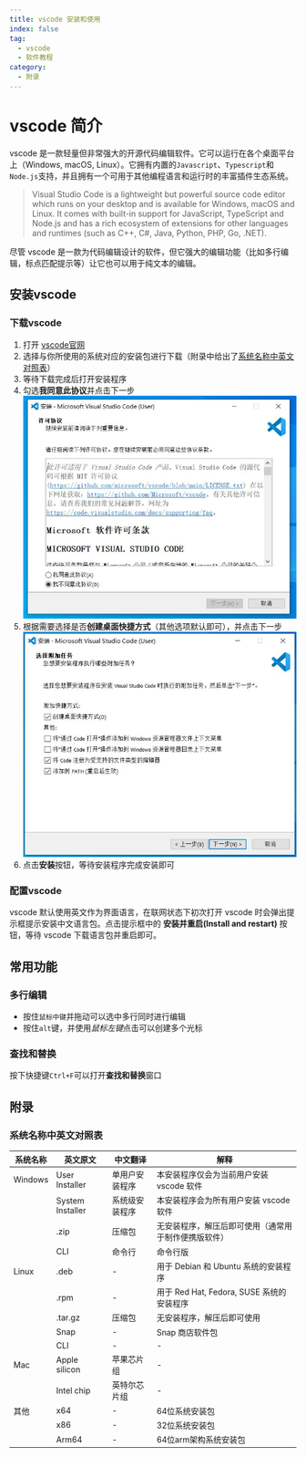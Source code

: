 ```yaml
---
title: vscode 安装和使用
index: false
tag:
  - vscode
  - 软件教程
category:
  - 附录
---
```


# vscode 简介
vscode 是一款轻量但非常强大的开源代码编辑软件。它可以运行在各个桌面平台上（Windows, macOS, Linux）。它拥有内置的`Javascript`、`Typescript`和`Node.js`支持，并且拥有一个可用于其他编程语言和运行时的丰富插件生态系统。

> Visual Studio Code is a lightweight but powerful source code editor which runs on your desktop and is available for Windows, macOS and Linux. It comes with built-in support for JavaScript, TypeScript and Node.js and has a rich ecosystem of extensions for other languages and runtimes (such as C++, C#, Java, Python, PHP, Go, .NET). 

尽管 vscode 是一款为代码编辑设计的软件，但它强大的编辑功能（比如多行编辑，标点匹配提示等）让它也可以用于纯文本的编辑。

##  安装vscode

### 下载vscode
1. 打开 [vscode官网](https://code.visualstudio.com/#alt-downloads)
2. 选择与你所使用的系统对应的安装包进行下载（附录中给出了[系统名称中英文对照表](###系统名称中英文对照表)）
3. 等待下载完成后打开安装程序
4. 勾选**我同意此协议**并点击下一步![](../assets/image/vscode-1700323360883.jpeg)
5. 根据需要选择是否**创建桌面快捷方式**（其他选项默认即可），并点击下一步![](../assets/image/vscode-1700323423370.jpeg)
6. 点击**安装**按钮，等待安装程序完成安装即可

### 配置vscode
vscode 默认使用英文作为界面语言，在联网状态下初次打开 vscode 时会弹出提示框提示安装中文语言包。点击提示框中的 **安装并重启(Install and restart)** 按钮，等待 vscode 下载语言包并重启即可。

## 常用功能

### 多行编辑
- 按住`鼠标中键`并拖动可以选中多行同时进行编辑
- 按住`alt`键，并使用*鼠标左键*点击可以创建多个光标

### 查找和替换
按下快捷键`Ctrl+F`可以打开**查找和替换**窗口

## 附录

### 系统名称中英文对照表
| 系统名称 | 英文原文         | 中文翻译       | 解释                                                 |
| -------- | ---------------- | -------------- | ---------------------------------------------------- |
| Windows  | User Installer   | 单用户安装程序 | 本安装程序仅会为当前用户安装 vscode 软件             |
|          | System Installer | 系统级安装程序 | 本安装程序会为所有用户安装 vscode 软件               |
|          | .zip             | 压缩包         | 无安装程序，解压后即可使用（通常用于制作便携版软件） |
|          | CLI              | 命令行         | 命令行版                                             |
| Linux    | .deb             | -              | 用于 Debian 和 Ubuntu 系统的安装程序                 |
|          | .rpm             | -              | 用于 Red Hat, Fedora, SUSE 系统的安装程序            |
|          | .tar.gz          | 压缩包         | 无安装程序，解压后即可使用                           |
|          | Snap             | -              | Snap 商店软件包                                      |
|          | CLI              | -              | -                                                    |
| Mac      | Apple silicon    | 苹果芯片组     | -                                                    |
|          | Intel chip       | 英特尔芯片组   | -                                                    |
| 其他     | x64              | -              | 64位系统安装包                                       |
|          | x86              | -              | 32位系统安装包                                       |
|          | Arm64            | -              | 64位arm架构系统安装包                                                     |
